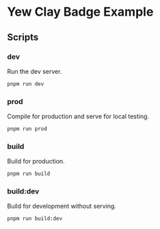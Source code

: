 # Yew Clay Badge Example

## Scripts

### dev
Run the dev server.

```bash
pnpm run dev
```

### prod
Compile for production and serve for local testing.

```bash
pnpm run prod
```

### build 
Build for production.

```bash
pnpm run build
```

### build:dev
Build for development without serving.

```bash
pnpm run build:dev
```
